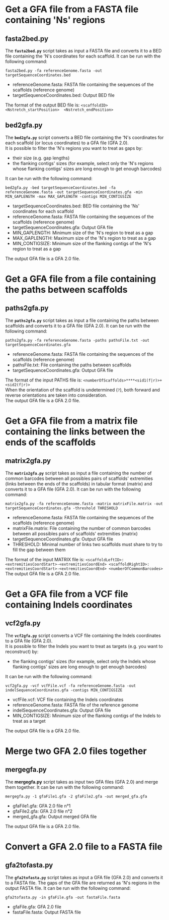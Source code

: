 # Get a GFA file from a FASTA file containing 'Ns' regions

## fasta2bed.py

The **`fasta2bed.py`** script takes as input a FASTA file and converts it to a BED file containing the 'N's coordinates for each scaffold. It can be run with the following command:  
```
fasta2bed.py -fa referenceGenome.fasta -out targetSequenceCoordinates.bed
```
* referenceGenome.fasta: FASTA file containing the sequences of the scaffolds (reference genome)
* targetSequenceCoordinates.bed: Output BED file

The format of the output BED file is: `<scaffoldID>  <Nstretch_startPosition>  <Nstretch_endPosition>`

## bed2gfa.py

The **`bed2gfa.py`** script converts a BED file containing the 'N's coordinates for each scaffold (or locus coordinates) to a GFA file (GFA 2.0).  
It is possible to filter the 'N's regions you want to treat as gaps by:
* their size (e.g. gap lengths)
* the flanking contigs' sizes (for example, select only the 'N's regions whose flanking contigs' sizes are long enough to get enough barcodes)

It can be run with the following command:  
```
bed2gfa.py -bed targetSequenceCoordinates.bed -fa referenceGenome.fasta -out targetSequenceCoordinates.gfa -min MIN_GAPLENGTH -max MAX_GAPLENGTH -contigs MIN_CONTIGSIZE
```
* targetSequenceCoordinates.bed: BED file containing the 'Ns' coordinates for each scaffold
* referenceGenome.fasta: FASTA file containing the sequences of the scaffolds (reference genome)
* targetSequenceCoordinates.gfa: Output GFA file
* MIN_GAPLENGTH: Minimum size of the 'N's region to treat as a gap
* MAX_GAPLENGTH: Maximum size of the 'N's region to treat as a gap
* MIN_CONTIGSIZE: Minimum size of the flanking contigs of the 'N's region to treat as a gap

The output GFA file is a GFA 2.0 file. 


# Get a GFA file from a file containing the paths between scaffolds

## paths2gfa.py

The **`paths2gfa.py`** script takes as input a file containing the paths between scaffolds and converts it to a GFA file (GFA 2.0). It can be run with the following command:  
```
paths2gfa.py -fa referenceGenome.fasta -paths pathsFile.txt -out targetSequenceCoordinates.gfa
```
* referenceGenome.fasta: FASTA file containing the sequences of the scaffolds (reference genome)
* pathsFile.txt: File containing the paths between scaffolds
* targetSequenceCoordinates.gfa: Output GFA file

The format of the input PATHS file is: `<numberOfScaffolds>****<sid1(f|r)>+<sid2(f|r)>`  
When the orientation of the scaffold is undetermined (`?`), both forward and reverse orientations are taken into consideration.  
The output GFA file is a GFA 2.0 file. 


# Get a GFA file from a matrix file containing the links between the ends of the scaffolds

## matrix2gfa.py

The **`matrix2gfa.py`** script takes as input a file containing the number of common barcodes between all possibles pairs of scaffolds' extremities (links between the ends of the scaffolds) in tabular format (matrix) and converts it to a GFA file (GFA 2.0). It can be run with the following command:  
```
matrix2gfa.py -fa referenceGenome.fasta -matrix matrixFile.matrix -out targetSequenceCoordinates.gfa -threshold THRESHOLD
```
* referenceGenome.fasta: FASTA file containing the sequences of the scaffolds (reference genome)
* matrixFile.matrix: File containing the number of common barcodes between all possibles pairs of scaffolds' extremities (matrix)
* targetSequenceCoordinates.gfa: Output GFA file
* THRESHOLD: Minimal number of links two scaffolds must share to try to fill the gap between them

The format of the input MATRIX file is: `<scaffoldLeftID>:<extremitiesCoordStart>-<extremitiesCoordEnd> <scaffoldRightID>:<extremitiesCoordStart>-<extremitiesCoordEnd> <numberOfCommonBarcodes>`  
The output GFA file is a GFA 2.0 file.


# Get a GFA file from a VCF file containing Indels coordinates

## vcf2gfa.py

The **`vcf2gfa.py`** script converts a VCF file containing the Indels coordinates to a GFA file (GFA 2.0).  
It is possible to filter the Indels you want to treat as targets (e.g. you want to reconstruct) by:
* the flanking contigs' sizes (for example, select only the Indels whose flanking contigs' sizes are long enough to get enough barcodes)

It can be run with the following command:  
```
vcf2gfa.py -vcf vcfFile.vcf -fa referenceGenome.fasta -out indelSequenceCoordinates.gfa -contigs MIN_CONTIGSIZE
```
* vcfFile.vcf: VCF file containing the Indels coordinates
* referenceGenome.fasta: FASTA file of the reference genome
* indelSequenceCoordinates.gfa: Output GFA file
* MIN_CONTIGSIZE: Minimum size of the flanking contigs of the Indels to treat as a target

The output GFA file is a GFA 2.0 file. 


# Merge two GFA 2.0 files together

## mergegfa.py

The **mergegfa.py** script takes as input two GFA files (GFA 2.0) and merge them together. It can be run with the following command:  
```
mergegfa.py -1 gfaFile1.gfa -2 gfaFile2.gfa -out merged_gfa.gfa
```
* gfaFile1.gfa: GFA 2.0 file n°1
* gfaFile2.gfa: GFA 2.0 file n°2
* merged_gfa.gfa: Output merged GFA file

The output GFA file is a GFA 2.0 file. 


# Convert a GFA 2.0 file to a FASTA file

## gfa2tofasta.py

The **`gfa2tofasta.py`** script takes as input a GFA file (GFA 2.0) and converts it to a FASTA file. The gaps of the GFA file are returned as 'N's regions in the output FASTA file. It can be run with the following command:  
```
gfa2tofasta.py -in gfaFile.gfa -out fastaFile.fasta
```
* gfaFile.gfa: GFA 2.0 file
* fastaFile.fasta: Output FASTA file

